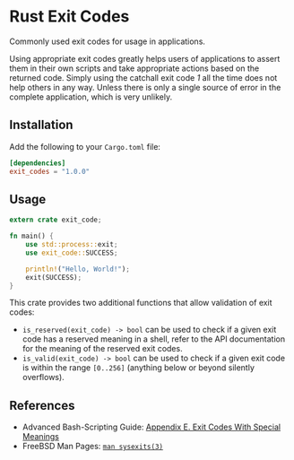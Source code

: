 # Rust Exit Codes
Commonly used exit codes for usage in applications.

Using appropriate exit codes greatly helps users of applications to assert them
in their own scripts and take appropriate actions based on the returned code.
Simply using the catchall exit code _1_ all the time does not help others in
any way. Unless there is only a single source of error in the complete
application, which is very unlikely.

## Installation
Add the following to your `Cargo.toml` file:

```toml
[dependencies]
exit_codes = "1.0.0"
```

## Usage
```rust
extern crate exit_code;

fn main() {
    use std::process::exit;
    use exit_code::SUCCESS;

    println!("Hello, World!");
    exit(SUCCESS);
}
```

This crate provides two additional functions that allow validation of exit
codes:

- `is_reserved(exit_code) -> bool` can be used to check if a given exit code
  has a reserved meaning in a shell, refer to the API documentation for the
  meaning of the reserved exit codes.
- `is_valid(exit_code) -> bool` can be used to check if a given exit code is
  within the range `[0..256]` (anything below or beyond silently overflows).

## References
- Advanced Bash-Scripting Guide: [Appendix E. Exit Codes With Special Meanings](http://tldp.org/LDP/abs/html/exitcodes.html)
- FreeBSD Man Pages: [`man sysexits(3)`](https://www.freebsd.org/cgi/man.cgi?query=sysexits)
